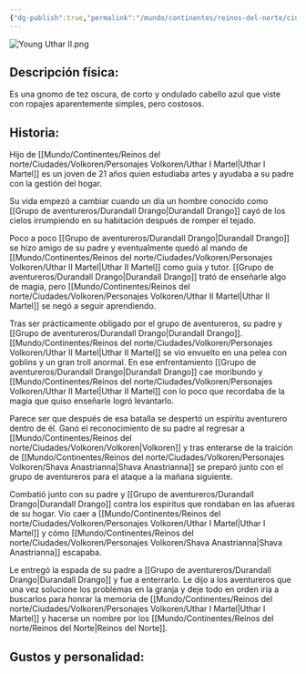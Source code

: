 ```yaml
---
{"dg-publish":true,"permalink":"/mundo/continentes/reinos-del-norte/ciudades/volkoren/personajes-volkoren/uthar-ii-martel/"}
---
```


![Young Uthar II.png](/img/user/Im%C3%A1genes/Young%20Uthar%20II.png)

## Descripción física:

Es una gnomo de tez oscura, de corto y ondulado cabello azul que viste con ropajes aparentemente simples, pero costosos. 

## Historia:

Hijo de [[Mundo/Continentes/Reinos del norte/Ciudades/Volkoren/Personajes Volkoren/Uthar I Martel\|Uthar I Martel]] es un joven de 21 años quien estudiaba artes y ayudaba a su padre con la gestión del hogar.

Su vida empezó a cambiar cuando un día un hombre conocido como [[Grupo de aventureros/Durandall Drango\|Durandall Drango]] cayó de los cielos irrumpiendo en su habitación después de romper el tejado. 

Poco a poco [[Grupo de aventureros/Durandall Drango\|Durandall Drango]] se hizo amigo de su padre y eventualmente quedó al mando de [[Mundo/Continentes/Reinos del norte/Ciudades/Volkoren/Personajes Volkoren/Uthar II Martel\|Uthar II Martel]] como guía y tutor. [[Grupo de aventureros/Durandall Drango\|Durandall Drango]] trató de enseñarle algo de magia, pero [[Mundo/Continentes/Reinos del norte/Ciudades/Volkoren/Personajes Volkoren/Uthar II Martel\|Uthar II Martel]] se negó a seguir aprendiendo. 

Tras ser prácticamente obligado por el grupo de aventureros, su padre y [[Grupo de aventureros/Durandall Drango\|Durandall Drango]]. [[Mundo/Continentes/Reinos del norte/Ciudades/Volkoren/Personajes Volkoren/Uthar II Martel\|Uthar II Martel]] se vio envuelto en una pelea con goblins y un gran troll anormal. 
En ese enfrentamiento [[Grupo de aventureros/Durandall Drango\|Durandall Drango]] cae moribundo y [[Mundo/Continentes/Reinos del norte/Ciudades/Volkoren/Personajes Volkoren/Uthar II Martel\|Uthar II Martel]] con lo poco que recordaba de la magia que quiso enseñarle logró levantarlo. 

Parece ser que después de esa batalla se despertó un espíritu aventurero dentro de él. Ganó el reconocimiento de su padre al regresar a [[Mundo/Continentes/Reinos del norte/Ciudades/Volkoren/Volkoren\|Volkoren]] y tras enterarse de la traición de [[Mundo/Continentes/Reinos del norte/Ciudades/Volkoren/Personajes Volkoren/Shava Anastrianna\|Shava Anastrianna]] se preparó junto con el grupo de aventureros para el ataque a la mañana siguiente.

Combatió junto con su padre y [[Grupo de aventureros/Durandall Drango\|Durandall Drango]] contra los espíritus que rondaban en las afueras de su hogar. Vio caer a [[Mundo/Continentes/Reinos del norte/Ciudades/Volkoren/Personajes Volkoren/Uthar I Martel\|Uthar I Martel]] y cómo [[Mundo/Continentes/Reinos del norte/Ciudades/Volkoren/Personajes Volkoren/Shava Anastrianna\|Shava Anastrianna]] escapaba. 

Le entregó la espada de su padre a [[Grupo de aventureros/Durandall Drango\|Durandall Drango]] y fue a enterrarlo. Le dijo a los aventureros que una vez solucione los problemas en la granja y deje todo en orden iría a buscarlos para honrar la memoria de [[Mundo/Continentes/Reinos del norte/Ciudades/Volkoren/Personajes Volkoren/Uthar I Martel\|Uthar I Martel]] y hacerse un nombre por los [[Mundo/Continentes/Reinos del norte/Reinos del Norte\|Reinos del Norte]]. 

## Gustos y personalidad:


